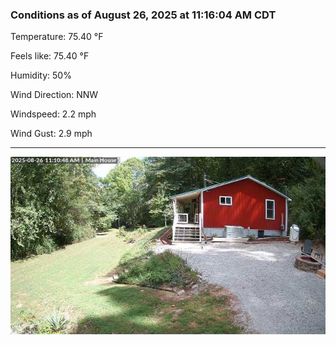 ### Conditions as of August 26, 2025 at 11:16:04 AM CDT 

Temperature: 75.40 &deg;F

Feels like: 75.40 &deg;F

Humidity: 50%

Wind Direction: NNW

Windspeed: 2.2 mph

Wind Gust: 2.9 mph

---

<img src="./images/latest.jpeg"/>

